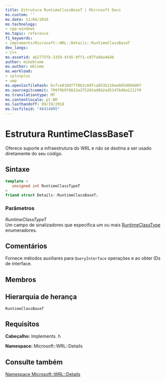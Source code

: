 ```yaml
---
title: Estrutura RuntimeClassBaseT | Microsoft Docs
ms.custom: ''
ms.date: 11/04/2016
ms.technology:
- cpp-windows
ms.topic: reference
f1_keywords:
- implements/Microsoft::WRL::Details::RuntimeClassBaseT
dev_langs:
- C++
ms.assetid: a62775fb-3359-4f45-9ff1-c07fa8da464b
author: mikeblome
ms.author: mblome
ms.workload:
- cplusplus
- uwp
ms.openlocfilehash: bcfce810dff7862c60fca853b216eeb05d09dd0f
ms.sourcegitcommit: 799f9b976623a375203ad8b2ad5147bd6a2212f0
ms.translationtype: MT
ms.contentlocale: pt-BR
ms.lasthandoff: 09/19/2018
ms.locfileid: "46414895"
---
```

# <a name="runtimeclassbaset-structure"></a>Estrutura RuntimeClassBaseT

Oferece suporte a infraestrutura do WRL e não se destina a ser usado diretamente do seu código.

## <a name="syntax"></a>Sintaxe

```cpp
template <
   unsigned int RuntimeClassTypeT
>
friend struct Details::RuntimeClassBaseT;
```

### <a name="parameters"></a>Parâmetros

*RuntimeClassTypeT*<br/>
Um campo de sinalizadores que especifica um ou mais [RuntimeClassType](../windows/runtimeclasstype-enumeration.md) enumeradores.

## <a name="remarks"></a>Comentários

Fornece métodos auxiliares para `QueryInterface` operações e ao obter IDs de interface.

## <a name="members"></a>Membros

## <a name="inheritance-hierarchy"></a>Hierarquia de herança

`RuntimeClassBaseT`

## <a name="requirements"></a>Requisitos

**Cabeçalho:** Implements. h

**Namespace:** Microsoft::WRL::Details

## <a name="see-also"></a>Consulte também

[Namespace Microsoft::WRL::Details](../windows/microsoft-wrl-details-namespace.md)